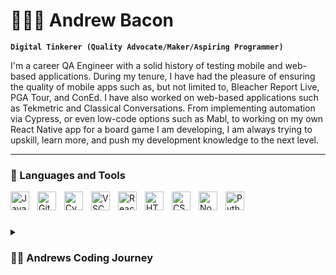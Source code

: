 # 🧙🏼‍♂️ Andrew Bacon

**`Digital Tinkerer (Quality Advocate/Maker/Aspiring Programmer)`**

I'm a career QA Engineer with a solid history of testing mobile and web-based applications. During my tenure, I have had the pleasure of ensuring the quality of mobile apps such as, but not limited to, Bleacher Report Live, PGA Tour, and ConEd. I have also worked on web-based applications such as Tekmetric and Classical Conversations. From implementing automation via Cypress, or even low-code options such as Mabl, to working on my own React Native app for a board game I am developing, I am always trying to upskill, learn more, and push my development knowledge to the next level.

---


### 🧰 Languages and Tools

<img align="left" alt="JavaScript" width="30px" style="padding-right:10px;" src="https://cdn.jsdelivr.net/gh/devicons/devicon@latest/icons/javascript/javascript-plain.svg" />
          
<img align="left" alt="GitHub" width="30px" style="padding-right:10px;" src="https://deviconapi.vercel.app/github?color=ffffff" />
          
<img align="left" alt="Cypress" width="30px" style="padding-right:10px;" src="https://cdn.jsdelivr.net/gh/devicons/devicon@latest/icons/cypressio/cypressio-original.svg" />
          
<img align="left" alt="VSCode" width="30px" style="padding-right:10px;" src="https://cdn.jsdelivr.net/gh/devicons/devicon@latest/icons/vscode/vscode-original.svg" />
          
<img align="left" alt="React" width="30px" style="padding-right:10px;" src="https://cdn.jsdelivr.net/gh/devicons/devicon@latest/icons/react/react-original.svg" />
          
<img align="left" alt="HTML" width="30px" style="padding-right:10px;" src="https://cdn.jsdelivr.net/gh/devicons/devicon/icons/html5/html5-plain.svg" />

<img align="left" alt="CSS" width="30px" style="padding-right:10px;" src="https://cdn.jsdelivr.net/gh/devicons/devicon/icons/css3/css3-plain.svg" />

<img align="left" alt="NodeJS" width="30px" style="padding-right:10px;" src="https://cdn.jsdelivr.net/gh/devicons/devicon/icons/nodejs/nodejs-original.svg" />

<img align="left" alt="Python" width="30px" style="padding-right:10px;" src="https://cdn.jsdelivr.net/gh/devicons/devicon/icons/python/python-plain.svg" />

<br />

#

<details>
 <summary><h3>👨‍💻 Andrews Coding Journey</h3></summary>

<br>I began my coding journey in my early teens by tinkering with DarkBASIC, trying to learn to make my own point-and-click adventure games. I have dabbled with Python in making text adventures, UnityScript, and C# via Unity 3D. All in all, I have always explored and been involved in technology and software in one way or another. Recently, I have really wanted to understand more, and rather than merely hacking things together, I have decided to dedicate time to pursue more robust knowledge and expand my toolbelt. This is not just for quality testing purposes but also to create my own digital products.
</details
